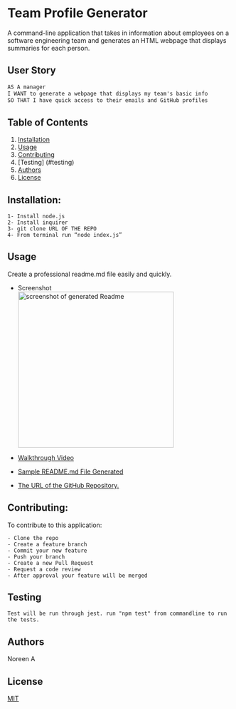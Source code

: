 # Team Profile Generator

A command-line application that takes in information about employees on a software engineering team and generates an HTML webpage that displays summaries for each person.
  
 ## User Story
```md
AS A manager
I WANT to generate a webpage that displays my team's basic info
SO THAT I have quick access to their emails and GitHub profiles
```

 
  ## Table of Contents

  1. [Installation](#installation)
  1. [Usage](#usgae)
  3. [Contributing](#contributing)
  4. [Testing] (#testing)
  4. [Authors](#authors%20and%20acknowledgment)
  5. [License](#license)


  ## Installation:
  ```
  1- Install node.js  
  2- Install inquirer
  3- git clone URL OF THE REPO
  4- From terminal run “node index.js”
  ``` 


  ## Usage
  Create a professional readme.md file easily and quickly.
  
  - Screenshot
  <br><img src="./assets/images/screenshot.png" alt="screenshot of generated Readme" width="350"/>

  
  - <a href="https://drive.google.com/file/d/1frPcKCF6me5XFSVb4NPXX92wk84tJtm-/view?usp=sharing"> Walkthrough Video</a>
    
  - <a href="./ReadmeGenerator.md">Sample README.md File Generated</a>
  -   [The URL of the GitHub Repository.](https://github.com/noori36/Professional-README-Generator)
 

  ## Contributing:
  To contribute to this application:
  ```
  - Clone the repo 
  - Create a feature branch 
  - Commit your new feature 
  - Push your branch 
  - Create a new Pull Request 
  - Request a code review 
  - After approval your feature will be merged
  ```
  
  ## Testing
    Test will be run through jest. run "npm test" from commandline to run the tests.
  
  ## Authors

  Noreen A
  

## License

[MIT](https://choosealicense.com/licenses/mit/)
    
